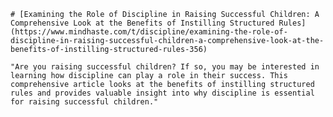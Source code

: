 
    # [Examining the Role of Discipline in Raising Successful Children: A Comprehensive Look at the Benefits of Instilling Structured Rules](https://www.mindhaste.com/t/discipline/examining-the-role-of-discipline-in-raising-successful-children-a-comprehensive-look-at-the-benefits-of-instilling-structured-rules-356)

    "Are you raising successful children? If so, you may be interested in learning how discipline can play a role in their success. This comprehensive article looks at the benefits of instilling structured rules and provides valuable insight into why discipline is essential for raising successful children."
    